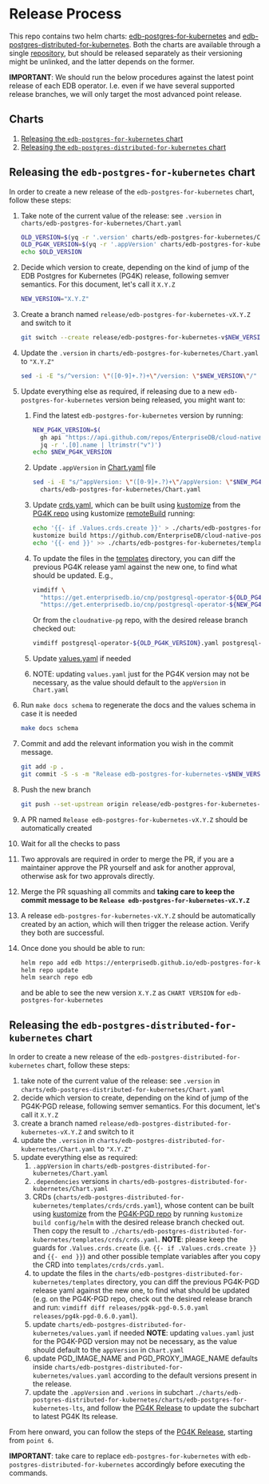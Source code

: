 # Release Process

This repo contains two helm charts: [edb-postgres-for-kubernetes](./charts/edb-postgres-for-kubernetes)
and [edb-postgres-distributed-for-kubernetes](./charts/edb-postgres-distributed-for-kubernetes).
Both the charts are available through a single [repository](http://enterprisedb.github.io/edb-postgres-for-kubernetes-charts),
but should be released separately as their versioning might be unlinked, and the
latter depends on the former.

**IMPORTANT**: We should run the below procedures against the latest point
release of each EDB operator. I.e. even if we have several supported release
branches, we will only target the most advanced point release.

## Charts

1. [Releasing the `edb-postgres-for-kubernetes` chart](#releasing-the-edb-postgres-for-kubernetes-chart)
2. [Releasing the `edb-postgres-distributed-for-kubernetes` chart](#releasing-the-edb-postgres-distributed-for-kubernetes-chart)

## Releasing the `edb-postgres-for-kubernetes` chart

In order to create a new release of the `edb-postgres-for-kubernetes` chart,
follow these steps:

1. Take note of the current value of the release: see `.version`
    in `charts/edb-postgres-for-kubernetes/Chart.yaml`

    ```bash
    OLD_VERSION=$(yq -r '.version' charts/edb-postgres-for-kubernetes/Chart.yaml)
    OLD_PG4K_VERSION=$(yq -r '.appVersion' charts/edb-postgres-for-kubernetes/Chart.yaml)
    echo $OLD_VERSION
    ```

2. Decide which version to create, depending on the kind of jump of the
    EDB Postgres for Kubernetes (PG4K) release, following semver semantics.
    For this document, let's call it `X.Y.Z`

    ```bash
    NEW_VERSION="X.Y.Z"
    ```

3. Create a branch named `release/edb-postgres-for-kubernetes-vX.Y.Z`
    and switch to it

    ```bash
    git switch --create release/edb-postgres-for-kubernetes-v$NEW_VERSION
    ```

4. Update the `.version` in `charts/edb-postgres-for-kubernetes/Chart.yaml` to `"X.Y.Z"`

    ```bash
    sed -i -E "s/^version: \"([0-9]+.?)+\"/version: \"$NEW_VERSION\"/" charts/edb-postgres-for-kubernetes/Chart.yaml
    ```

5. Update everything else as required, if releasing due to a new
    `edb-postgres-for-kubernetes` version being released, you might
    want to:

    1. Find the latest `edb-postgres-for-kubernetes` version by running:

        ```bash
        NEW_PG4K_VERSION=$(
          gh api "https://api.github.com/repos/EnterpriseDB/cloud-native-postgres/tags" | \
          jq -r '.[0].name | ltrimstr("v")')
        echo $NEW_PG4K_VERSION
        ```

    2. Update `.appVersion` in [Chart.yaml](./charts/edb-postgres-for-kubernetes/Chart.yaml)
        file

        ```bash
        sed -i -E "s/^appVersion: \"([0-9]+.?)+\"/appVersion: \"$NEW_PG4K_VERSION\"/" \
          charts/edb-postgres-for-kubernetes/Chart.yaml
        ```

    3. Update [crds.yaml](./charts/edb-postgres-for-kubernetes/templates/crds/crds.yaml),
        which can be built using
        [kustomize](https://kustomize.io/) from the [PG4K repo](https://github.com/EnterpriseDB/cloud-native-postgres)
        using kustomize [remoteBuild](https://github.com/kubernetes-sigs/kustomize/blob/master/examples/remoteBuild.md)
        running:

        ```bash
        echo '{{- if .Values.crds.create }}' > ./charts/edb-postgres-for-kubernetes/templates/crds/crds.yaml
        kustomize build https://github.com/EnterpriseDB/cloud-native-postgres/config/helm/\?ref\=v$NEW_PG4K_VERSION >> ./charts/edb-postgres-for-kubernetes/templates/crds/crds.yaml
        echo '{{- end }}' >> ./charts/edb-postgres-for-kubernetes/templates/crds/crds.yaml
        ```

    4. To update the files in the [templates](./charts/edb-postgres-for-kubernetes/templates) directory, you can diff the previous
        PG4K release yaml against the new one, to find what should be updated. E.g.,

        ```bash
        vimdiff \
          "https://get.enterprisedb.io/cnp/postgresql-operator-${OLD_PG4K_VERSION}.yaml" \
          "https://get.enterprisedb.io/cnp/postgresql-operator-${NEW_PG4K_VERSION}.yaml"
        ```

        Or from the `cloudnative-pg` repo, with the desired release branch
        checked out:

        ```bash
        vimdiff postgresql-operator-${OLD_PG4K_VERSION}.yaml postgresql-operator-${NEW_PG4K_VERSION}.yaml
        ```

    5. Update [values.yaml](./charts/edb-postgres-for-kubernetes/values.yaml) if needed
    6. NOTE: updating `values.yaml` just for the PG4K version may not be
        necessary, as the value should default to the `appVersion` in `Chart.yaml`
6. Run `make docs schema` to regenerate the docs and the values schema in case it is needed

    ```bash
    make docs schema
    ```

7. Commit and add the relevant information you wish in the commit message.

    ```bash
    git add -p .
    git commit -S -s -m "Release edb-postgres-for-kubernetes-v$NEW_VERSION" --edit
    ```

8. Push the new branch

    ```bash
    git push --set-upstream origin release/edb-postgres-for-kubernetes-v$NEW_VERSION
    ```

9. A PR named `Release edb-postgres-for-kubernetes-vX.Y.Z` should be
    automatically created
10. Wait for all the checks to pass
11. Two approvals are required in order to merge the PR, if you are a
    maintainer approve the PR yourself and ask for another approval,
    otherwise ask for two approvals directly.
12. Merge the PR squashing all commits and **taking care to keep the commit message to be
    `Release edb-postgres-for-kubernetes-vX.Y.Z`**
13. A release `edb-postgres-for-kubernetes-vX.Y.Z` should be automatically created by an action, which will then trigger the release
    action. Verify they both are successful.
14. Once done you should be able to run:

    ```bash
    helm repo add edb https://enterprisedb.github.io/edb-postgres-for-kubernetes-charts
    helm repo update
    helm search repo edb
    ```

    and be able to see the new version `X.Y.Z` as `CHART VERSION` for `edb-postgres-for-kubernetes`

## Releasing the `edb-postgres-distributed-for-kubernetes` chart

In order to create a new release of the `edb-postgres-distributed-for-kubernetes` chart,
follow these steps:

1. take note of the current value of the release: see `.version`
   in `charts/edb-postgres-distributed-for-kubernetes/Chart.yaml`
1. decide which version to create, depending on the kind of jump of the
   PG4K-PGD release, following semver semantics.
   For this document, let's call it `X.Y.Z`
1. create a branch named `release/edb-postgres-distributed-for-kubernetes-vX.Y.Z` and switch to it
1. update the `.version` in `charts/edb-postgres-distributed-for-kubernetes/Chart.yaml` to `"X.Y.Z"`
1. update everything else as required:
   1. `.appVersion` in `charts/edb-postgres-distributed-for-kubernetes/Chart.yaml`
   1. `.dependencies` versions in `charts/edb-postgres-distributed-for-kubernetes/Chart.yaml`
   1. CRDs (`charts/edb-postgres-distributed-for-kubernetes/templates/crds/crds.yaml`), whose
      content can be built using [kustomize](https://kustomize.io/) from the
      [PG4K-PGD repo](https://github.com/EnterpriseDB/pg4k-pgd) by
      running `kustomize build config/helm` with the desired release branch checked out.
      Then copy the result to `./charts/edb-postgres-distributed-for-kubernetes/templates/crds/crds.yaml`.
      **NOTE**: please keep the guards for `.Values.crds.create` (i.e.
      `{{- if .Values.crds.create }}` and `{{- end }}`) and other possible template
      variables after you copy the CRD into `templates/crds/crds.yaml`.
   1. to update the files in the
       `charts/edb-postgres-distributed-for-kubernetes/templates` directory, you can diff
       the previous PG4K-PGD release yaml against the new one, to find what
       should be updated (e.g. on the PG4K-PGD repo, check out the desired release
       branch and run:
      `vimdiff diff releases/pg4k-pgd-0.5.0.yaml releases/pg4k-pgd-0.6.0.yaml`).
   1. update `charts/edb-postgres-distributed-for-kubernetes/values.yaml` if needed
      **NOTE**: updating `values.yaml` just for the PG4K-PGD version may not be
      necessary, as the value should default to the `appVersion` in `Chart.yaml`
   1. update PGD_IMAGE_NAME and PGD_PROXY_IMAGE_NAME defaults inside
      `charts/edb-postgres-distributed-for-kubernetes/values.yaml` according to the default
      versions present in the release.
   1. update the `.appVersion` and `.verions` in subchart
      `./charts/edb-postgres-distributed-for-kubernetes/charts/edb-postgres-for-kubernetes-lts`,
      and follow the [PG4K Release](#releasing-the-edb-postgres-for-kubernetes-chart) to update
      the subchart to latest PG4K lts release.

From here onward, you can follow the steps of the [PG4K Release](#releasing-the-edb-postgres-for-kubernetes-chart), starting from `point 6`.

**IMPORTANT**: take care to replace `edb-postgres-for-kubernetes` with `edb-postgres-distributed-for-kubernetes` accordingly
before executing the commands.

